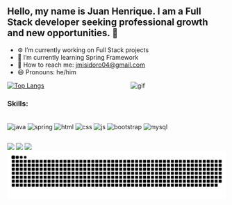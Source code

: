 ## Hello, my name is Juan Henrique. I am a Full Stack developer seeking professional growth and new opportunities. 👋

- ⚙️ I’m currently working on Full Stack projects
- 📕 I’m currently learning Spring Framework
- 📧 How to reach me: jmisidoro04@gmail.com
- 😄 Pronouns: he/him

[![Top Langs](https://github-readme-stats.vercel.app/api/top-langs/?username=JuanHenrique04&layout=donut&exclude_repo=Trabalho-Angular-main&theme=radical)](https://github.com/JuanHenrique04/github-readme-stats)
<img align="right" width="220" alt="gif" src="https://cdn.discordapp.com/attachments/1122666147653894275/1199560226903429150/Design_sem_nome_4.gif?ex=665de4c4&is=665c9344&hm=36f6686574760ec06ad931f4fda663e996f2054504e0a7466f79bceca49dbb66&">

### Skills:
<div style="display: inline_block"><br>
  <img align="center" alt="java" height="30" width="40" src="https://cdn.jsdelivr.net/gh/devicons/devicon/icons/java/java-original.svg">
  <img align="center" alt="spring" height="30" width="40" src="https://cdn.jsdelivr.net/gh/devicons/devicon/icons/spring/spring-original.svg">
  <img align="center" alt="html" height="30" width="40" src="https://cdn.jsdelivr.net/gh/devicons/devicon/icons/html5/html5-original.svg">
  <img align="center" alt="css" height="30" width="40" src="https://cdn.jsdelivr.net/gh/devicons/devicon/icons/css3/css3-original.svg">
  <img align="center" alt="js" height="30" width="40" src="https://cdn.jsdelivr.net/gh/devicons/devicon/icons/javascript/javascript-plain.svg">
  <img align="center" alt="bootstrap" height="30" width="40" src="https://cdn.jsdelivr.net/gh/devicons/devicon@latest/icons/bootstrap/bootstrap-original.svg">
  <img align="center" alt="mysql" height="30" width="40" src="https://cdn.jsdelivr.net/gh/devicons/devicon/icons/mysql/mysql-original-wordmark.svg">
</div>

##

<div> 
  <a href="https://instagram.com/juan_henrique04" target="_blank"><img src="https://img.shields.io/badge/-Instagram-%23E4405F?style=for-the-badge&logo=instagram&logoColor=white" target="_blank"></a>
  <a href="mailto:jmisidoro04@gmail.com"><img src="https://img.shields.io/badge/-Gmail-%23333?style=for-the-badge&logo=gmail&logoColor=white" target="_blank"></a>
  <a href="https://www.linkedin.com/in/juan-henrique-04b072235/" target="_blank"><img src="https://img.shields.io/badge/-LinkedIn-%230077B5?style=for-the-badge&logo=linkedin&logoColor=white" target="_blank"></a>
</div>

<picture>
  <source media="(prefers-color-scheme: dark)" srcset="https://raw.githubusercontent.com/JuanHenrique04/JuanHenrique04/output/github-contribution-grid-snake-dark.svg">
  <source media="(prefers-color-scheme: light)" srcset="https://raw.githubusercontent.com/JuanHenrique04/JuanHenrique04/output/github-contribution-grid-snake.svg">
  <img alt="github contribution grid snake animation" src="https://raw.githubusercontent.com/JuanHenrique04/JuanHenrique04/output/github-contribution-grid-snake.svg">
</picture>

